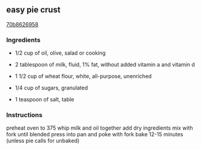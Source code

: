 ## easy pie crust

[70b8626958](https://cookpad.com/us/recipes/331939-easy-pie-crust)

### Ingredients

 - 1/2 cup of oil, olive, salad or cooking

 - 2 tablespoon of milk, fluid, 1% fat, without added vitamin a and vitamin d

 - 1 1/2 cup of wheat flour, white, all-purpose, unenriched

 - 1/4 cup of sugars, granulated

 - 1 teaspoon of salt, table

### Instructions

preheat oven to 375 whip milk and oil together add dry ingredients mix with fork until blended press into pan and poke with fork bake 12-15 minutes (unless pie calls for unbaked)